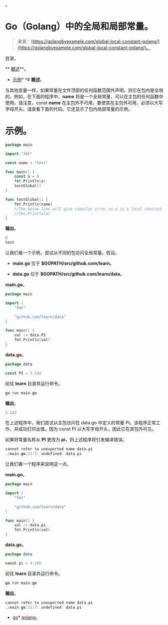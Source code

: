 <!--yml。

类别：未分类。

日期：2024-10-13 06:27:53。

-->。

# Go（Golang）中的全局和局部常量。

> 来源：[https://golangbyexample.com/global-local-constant-golang/](https://golangbyexample.com/global-local-constant-golang/)。

目录。

**   [概述](#Overview "Overview")**。

+   [示例](#Example "Example")*  *# **概述**。

与其他变量一样，如果常量在文件顶部的任何函数范围外声明，则它在包内是全局的。例如，在下面的程序中，**name** 将是一个全局常量，可以在主包的任何函数中使用。请注意，const **name** 在主包外不可用。要使其在主包外可用，必须以大写字母开头。请查看下面的代码。它还显示了包内局部常量的示例。

# **示例**。

```go
package main

import "fmt"

const name = "test"

func main() {
    const a = 8
    fmt.Println(a)
    testGlobal()
}

func testGlobal() {
    fmt.Println(name)
    //The below line will give compiler error as a is a local constant
    //fmt.Println(a)
}
```

**输出**。

```go
8
test
```

让我们看一个示例，尝试从不同的包访问全局常量。假设。

+   **main.go** 位于 **$GOPATH/src/github.com/learn**。

+   **data.go** 位于 **$GOPATH/src/github.com/learn/data**。

**main.go**。

```go
package main

import (
	"fmt"

	"github.com/learn/data"
)

func main() {
	val := data.PI
	fmt.Println(val)
}
```

**data.go**。

```go
package data

const PI = 3.142
```

前往 **learn** 目录并运行命令。

```go
go run main.go
```

**输出**。

```go
3.142
```

在上述程序中，我们尝试从主包访问在 data.go 中定义的常量 PI。该程序正常工作，并成功打印出值，因为 const PI 以大写字母开头，因此它在其包外可见。

如果将常量名称从 **PI** 更改为 **pi**，则上述程序将引发编译错误。

```go
cannot refer to unexported name data.pi
./main.go:11:7: undefined: data.pi
```

让我们看一个程序来说明这一点。

**main.go**。

```go
package main

import (
	"fmt"

	"github.com/learn/data"
)

func main() {
	val := data.pi
	fmt.Println(val)
}
```

**data.go**。

```go
package data

const pi = 3.142
```

前往 **learn** 目录并运行命令。

```go
go run main.go
```

**输出**。

```go
cannot refer to unexported name data.pi
./main.go:11:7: undefined: data.pi
```

+   [go](https://golangbyexample.com/tag/go/)*   [golang](https://golangbyexample.com/tag/golang/)。
